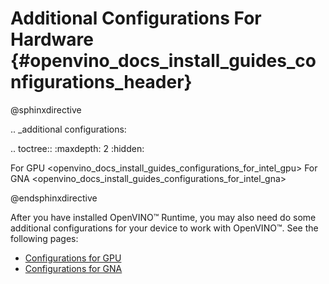 # Additional Configurations For Hardware {#openvino_docs_install_guides_configurations_header}

@sphinxdirective

.. _additional configurations:

.. toctree::
   :maxdepth: 2
   :hidden:
 
   For GPU <openvino_docs_install_guides_configurations_for_intel_gpu>
   For GNA <openvino_docs_install_guides_configurations_for_intel_gna>

@endsphinxdirective


After you have installed OpenVINO™ Runtime, you may also need do some additional configurations for your device to work with OpenVINO™. See the following pages:

* [Configurations for GPU](configurations-for-intel-gpu.md)
* [Configurations for GNA](configurations-for-intel-gna.md)


